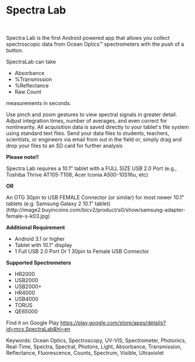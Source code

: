 # Spectra Lab
<br>
<p>Spectra Lab is the first Android powered app that allows you collect spectroscopic data from Ocean Optics™ spectrometers with the push of a button.</p>

<p>
SpectraLab can take
<ul>
  <li>Absorbance</li>
  <li>%Transmission</li>
  <li>%Reflectance</li>
  <li>Raw Count</li>
</ul>
measurements in seconds. 
</p>

<p>Use pinch and zoom gestures to view spectral signals in greater detail. Adjust integration times, number of averages, and even correct for nonlinearity.  All acquisition data is saved directly to your tablet's file system using standard text files. Send your data files to students, teachers, scientists, or engineers via email from out in the field or, simply drag and drop your files to an SD card for further analysis
</p>

<b>Please note!!</b>
<p>Spectra Lab requires a 10.1" tablet with a FULL SIZE USB 2.0 Port
(e.g., Toshiba Thrive AT105-T108, Acer Iconia A500-10S16u, etc)<p>

<b>OR</b> 

<p>An OTG 30pin to USB FEMALE Connector (or similar) for most newer 10.1" tablets
(e.g. Samsung Galaxy 2 10.1" tablet)
(http://image2.buyincoins.com/bicv2/product/s0/show/samsung-adapter-female-s-k03.jpg)
</p>


<b>Additional Requirement</b>
<ul>
  <li>Android 3.1 or higher</li>
  <li>Tablet with 10.1" display</li>
  <li>1 Full USB 2.0 Port Or 1 30pin to Female USB Connector<l/i>
</ul>


 <b>Supported Spectrometers</b>
 <ul>
    <li>HR2000</li>
    <li>USB2000</li>
    <li>USB2000+</li>
    <li>HR4000</li>
    <li>USB4000</li>
    <li>TORUS</li>
    <li>QE65000</li>
  </ul>


Find it on Google Play
https://play.google.com/store/apps/details?id=mcs.SpectraLab&hl=en

<p>Keywords: Ocean Optics, Spectroscopy, UV-VIS, Spectrometer, Photonics, Real-Time, Spectra, Spectral, Photons, Light, Absorbance, Transmission, Reflectance, Fluorescence, Counts, Spectrum, Visible, Ultraviolet</p>
